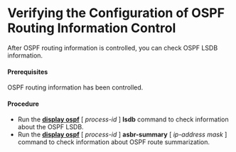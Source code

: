 Verifying the Configuration of OSPF Routing Information Control
===============================================================

After OSPF routing information is controlled, you can check OSPF LSDB information.

#### Prerequisites

OSPF routing information has been controlled.
#### Procedure

* Run the [**display ospf**](cmdqueryname=display+ospf) [ *process-id* ] **lsdb** command to check information about the OSPF LSDB.
* Run the [**display ospf**](cmdqueryname=display+ospf) [ *process-id* ] **asbr-summary** [ *ip-address* *mask* ] command to check information about OSPF route summarization.